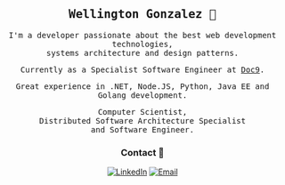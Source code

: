 <div align='center'>

<h2><samp><strong>Wellington Gonzalez</strong> 👋 </samp></h2>


<p><samp>I'm a developer passionate about the best web development technologies, <br> systems architecture and design patterns.</samp></p>

<p><samp>Currently as a Specialist Software Engineer at <a href="https://doc9.com.br/">Doc9</a>.</samp></p>
<p><samp>Great experience in .NET, Node.JS, Python, Java EE and Golang development.</samp></p>

<p> <samp>Computer Scientist, <br> Distributed Software Architecture Specialist <br> and Software Engineer. </samp></p>

### Contact 💬

[![LinkedIn](https://img.shields.io/badge/LinkedIn-0075ff?style=flat-square&logo=LinkedIn&link=https://www.linkedin.com/in/wellingtoong/)](https://www.linkedin.com/in/wellingtoong/)
[![Email](https://img.shields.io/badge/wellington.gonzalez@hotmail.com-0075ff?style=flat-square&logo=Minutemailer&logoColor=white&link=mailto:wellington.gonzalez@hotmail.com)](mailto:wellington.gonzalez@hotmail.com)

</div>